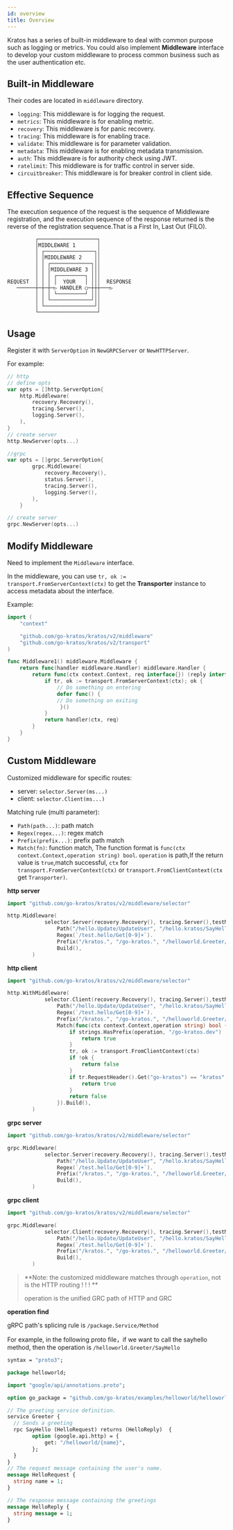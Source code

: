 ```yaml
---
id: overview
title: Overview
---
```


Kratos has a series of built-in middleware to deal with common purpose such as logging or metrics. You could also implement **Middleware** interface to develop your custom middleware to process common business such as the user authentication etc.

## Built-in Middleware

Their codes are located in `middleware` directory.

- `logging`: This middleware is for logging the request.
- `metrics`: This middleware is for enabling metric.
- `recovery`: This middleware is for panic recovery.
- `tracing`: This middleware is for enabling trace.
- `validate`: This middleware is for parameter validation.
- `metadata`: This middleware is for enabling metadata transmission.
- `auth`: This middleware is for authority check using JWT.
- `ratelimit`: This middleware is for traffic control in server side.
- `circuitbreaker`: This middleware is for breaker control in client side.

## Effective Sequence

The execution sequence of the request is the sequence of Middleware registration, and the execution sequence of the response returned is the reverse of the registration sequence.That is a First In, Last Out (FILO).

```
         ┌───────────────────┐
         │MIDDLEWARE 1       │
         │ ┌────────────────┐│
         │ │MIDDLEWARE 2    ││
         │ │ ┌─────────────┐││
         │ │ │MIDDLEWARE 3 │││
         │ │ │ ┌─────────┐ │││
REQUEST  │ │ │ │  YOUR   │ │││  RESPONSE
   ──────┼─┼─┼─▷ HANDLER ○─┼┼┼───▷
         │ │ │ └─────────┘ │││
         │ │ └─────────────┘││
         │ └────────────────┘│
         └───────────────────┘
```

## Usage

Register it with `ServerOption` in `NewGRPCServer` or `NewHTTPServer`.

For example:

```go
// http
// define opts
var opts = []http.ServerOption{
	http.Middleware(
		recovery.Recovery(),
		tracing.Server(),
		logging.Server(),
	),
}
// create server
http.NewServer(opts...)

//grpc
var opts = []grpc.ServerOption{
		grpc.Middleware(
			recovery.Recovery(),
			status.Server(),
			tracing.Server(),
			logging.Server(),
		),
	}

// create server
grpc.NewServer(opts...)
```

## Modify Middleware

Need to implement the `Middleware` interface.

In the middleware, you can use `tr, ok := transport.FromServerContext(ctx)` to get the **Transporter** instance to access metadata about the interface.

Example:

```go
import (
    "context"

    "github.com/go-kratos/kratos/v2/middleware"
    "github.com/go-kratos/kratos/v2/transport"
)

func Middleware1() middleware.Middleware {
    return func(handler middleware.Handler) middleware.Handler {
        return func(ctx context.Context, req interface{}) (reply interface{}, err error) {
            if tr, ok := transport.FromServerContext(ctx); ok {
                // Do something on entering
                defer func() {
                // Do something on exiting
                 }()
            }
            return handler(ctx, req)
        }
    }
}
```

## Custom Middleware

Customized middleware for specific routes:

- server: `selector.Server(ms...)`
- client: `selector.Client(ms...)`

Matching rule (multi parameter):

- `Path(path...)`: path match
- `Regex(regex...)`: regex match
- `Prefix(prefix...)`: prefix path match
- `Match(fn)`: function match, The function format is `func(ctx context.Context,operation string) bool`. `operation` is path,If the return value is `true`,match successful, `ctx` for `transport.FromServerContext(ctx)` or `transport.FromClientContext(ctx` get `Transporter)`.

**http server**

```go
import "github.com/go-kratos/kratos/v2/middleware/selector"

http.Middleware(
            selector.Server(recovery.Recovery(), tracing.Server(),testMiddleware).
                Path("/hello.Update/UpdateUser", "/hello.kratos/SayHello").
                Regex(`/test.hello/Get[0-9]+`).
                Prefix("/kratos.", "/go-kratos.", "/helloworld.Greeter/").
                Build(),
        )
```

**http client**

```go
import "github.com/go-kratos/kratos/v2/middleware/selector"

http.WithMiddleware(
            selector.Client(recovery.Recovery(), tracing.Server(),testMiddleware).
                Path("/hello.Update/UpdateUser", "/hello.kratos/SayHello").
                Regex(`/test.hello/Get[0-9]+`).
                Prefix("/kratos.", "/go-kratos.", "/helloworld.Greeter/").
                Match(func(ctx context.Context,operation string) bool {
                    if strings.HasPrefix(operation, "/go-kratos.dev") || strings.HasSuffix(operation, "world") {
                        return true
                    }
                    tr, ok := transport.FromClientContext(ctx)
                    if !ok {
                        return false
				    }
                    if tr.RequestHeader().Get("go-kratos") == "kratos" {
					    return true
				    }
                    return false
                }).Build(),
        )
```

**grpc server**

```go
import "github.com/go-kratos/kratos/v2/middleware/selector"

grpc.Middleware(
            selector.Server(recovery.Recovery(), tracing.Server(),testMiddleware).
                Path("/hello.Update/UpdateUser", "/hello.kratos/SayHello").
                Regex(`/test.hello/Get[0-9]+`).
                Prefix("/kratos.", "/go-kratos.", "/helloworld.Greeter/").
                Build(),
        )
```

**grpc client**

```go
import "github.com/go-kratos/kratos/v2/middleware/selector"

grpc.Middleware(
            selector.Client(recovery.Recovery(), tracing.Server(),testMiddleware).
                Path("/hello.Update/UpdateUser", "/hello.kratos/SayHello").
                Regex(`/test.hello/Get[0-9]+`).
                Prefix("/kratos.", "/go-kratos.", "/helloworld.Greeter/").
                Build(),
        )
```

> **Note: the customized middleware matches through `operation`, not is the HTTP routing ! ! ! **
>
> operation is the unified GRC path of HTTP and GRC

**operation find**

gRPC path's splicing rule is `/package.Service/Method`

For example, in the following proto file，if we want to call the sayhello method, then the operation is `/helloworld.Greeter/SayHello`

```protobuf
syntax = "proto3";

package helloworld;

import "google/api/annotations.proto";

option go_package = "github.com/go-kratos/examples/helloworld/helloworld";

// The greeting service definition.
service Greeter {
  // Sends a greeting
  rpc SayHello (HelloRequest) returns (HelloReply)  {
        option (google.api.http) = {
            get: "/helloworld/{name}",
        };
  }
}
// The request message containing the user's name.
message HelloRequest {
  string name = 1;
}

// The response message containing the greetings
message HelloReply {
  string message = 1;
}
```
